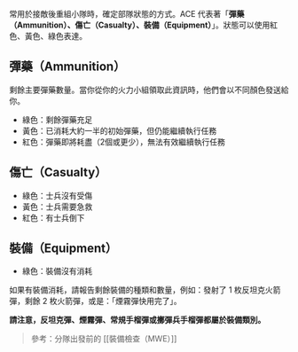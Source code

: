 常用於接敵後重組小隊時，確定部隊狀態的方式。ACE 代表著「**彈藥（Ammunition）、傷亡（Casualty）、裝備（Equipment）**」。狀態可以使用紅色、黃色、綠色表達。

## 彈藥（Ammunition）
剩餘主要彈藥數量。當你從你的火力小組領取此資訊時，他們會以不同顏色發送給你。
- 綠色：剩餘彈藥充足
- 黃色：已消耗大約一半的初始彈藥，但仍能繼續執行任務
- 紅色：彈藥即將耗盡（2個或更少），無法有效繼續執行任務

## 傷亡（Casualty）
- 綠色：士兵沒有受傷
- 黃色：士兵需要急救
- 紅色：有士兵倒下

## 裝備（Equipment）
- 綠色：裝備沒有消耗

如果有裝備消耗，請報告剩餘裝備的種類和數量，例如：發射了 1 枚反坦克火箭彈，剩餘 2 枚火箭彈，或是：「煙霧彈快用完了」。

**請注意，反坦克彈、煙霧彈、常規手榴彈或擲彈兵手榴彈都屬於裝備類別。**

> 參考：分隊出發前的 [[裝備檢查（MWE）]]

